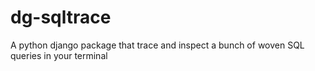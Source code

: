 # dg-sqltrace
A python django package that trace and inspect a bunch of woven SQL queries in your terminal
